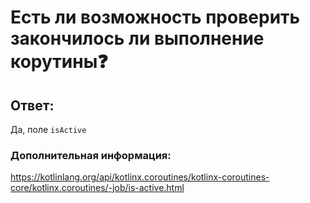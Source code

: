 # Есть ли возможность проверить закончилось ли выполнение корутины❓

## Ответ:

Да, поле `isActive`

### Дополнительная информация:

https://kotlinlang.org/api/kotlinx.coroutines/kotlinx-coroutines-core/kotlinx.coroutines/-job/is-active.html
